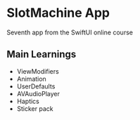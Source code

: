 # SlotMachine App
Seventh app from the SwiftUI online course

## Main Learnings

- ViewModifiers
- Animation
- UserDefaults
- AVAudioPlayer
- Haptics
- Sticker pack
